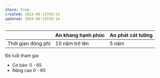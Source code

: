 ```yaml
---
share: true
created: 2024-09-13T09:51
updated: 2024-09-14T20:14
---
```

|                    | An khang hạnh phúc | An phát cát tường |
| ------------------ | ------------------ | ----------------- |
| Thời gian đóng phí | 10 năm trở lên     | 5 năm             |

Độ tuổi tham gia:
- Cơ bản: 0 - 65
- Nâng cao 0 - 60
